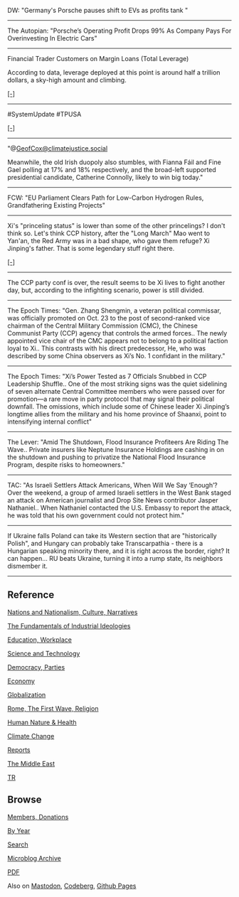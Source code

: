 
DW: "Germany's Porsche pauses shift to EVs as profits tank "

---

The Autopian: "Porsche’s Operating Profit Drops 99% As Company Pays
For Overinvesting In Electric Cars"

---

Financial Trader Customers on Margin Loans (Total Leverage)

According to data, leverage deployed at this point is around half a
trillion dollars, a sky-high amount and climbing.

[[-]](https://fred.stlouisfed.org/series/BOGZ1FL663067003Q)

---

\#SystemUpdate \#TPUSA

[[-]](https://www.youtube.com/embed/VUHTQYIsO-E?start=297&end=367)

---

"@GeofCox@climatejustice.social

Meanwhile, the old Irish duopoly also stumbles, with Fianna Fáil and
Fine Gael polling at 17% and 18% respectively, and the broad-left
supported presidential candidate, Catherine Connolly, likely to win
big today."

---

FCW: "EU Parliament Clears Path for Low-Carbon Hydrogen Rules,
Grandfathering Existing Projects"

---

Xi's "princeling status" is lower than some of the other princelings?
I don't think so. Let's think CCP history, after the "Long March" Mao
went to Yan'an, the Red Army was in a bad shape, who gave them refuge?
Xi Jinping's father. That is some legendary stuff right there.

[[-]](https://youtu.be/1ZKBaRsP1gY?t=232)

---

The CCP party conf is over, the result seems to be Xi lives to fight
another day, but, according to the infighting scenario, power is still
divided.

---

The Epoch Times: "Gen. Zhang Shengmin, a veteran political commissar,
was officially promoted on Oct. 23 to the post of second-ranked vice
chairman of the Central Military Commission (CMC), the Chinese
Communist Party (CCP) agency that controls the armed forces.. The
newly appointed vice chair of the CMC appears not to belong to a
political faction loyal to Xi.. This contrasts with his direct
predecessor, He, who was described by some China observers as Xi’s
No. 1 confidant in the military."

---

The Epoch Times: "Xi’s Power Tested as 7 Officials Snubbed in CCP
Leadership Shuffle.. One of the most striking signs was the quiet
sidelining of seven alternate Central Committee members who were
passed over for promotion—a rare move in party protocol that may
signal their political downfall. The omissions, which include some of
Chinese leader Xi Jinping’s longtime allies from the military and his
home province of Shaanxi, point to intensifying internal conflict"

---

The Lever: "Amid The Shutdown, Flood Insurance Profiteers Are Riding
The Wave.. Private insurers like Neptune Insurance Holdings are
cashing in on the shutdown and pushing to privatize the National Flood
Insurance Program, despite risks to homeowners."

---

TAC: "As Israeli Settlers Attack Americans, When Will We Say ‘Enough’?
Over the weekend, a group of armed Israeli settlers in the West Bank
staged an attack on American journalist and Drop Site News contributor
Jasper Nathaniel.. When Nathaniel contacted the U.S. Embassy to report
the attack, he was told that his own government could not protect him."

---

If Ukraine falls Poland can take its Western section that are
"historically Polish", and Hungary can probably take Transcarpathia -
there is a Hungarian speaking minority there, and it is right across
the border, right? It can happen... RU beats Ukraine, turning it into
a rump state, its neighbors dismember it.

---

## Reference

[Nations and Nationalism, Culture, Narratives](0119/2013/02/nations-and-nationalism.html)

[The Fundamentals of Industrial Ideologies](0119/2011/04/fundamentals-of-industrial-ideologies.html)

[Education, Workplace](0119/2017/09/education-workplace.html)

[Science and Technology](0119/2018/09/science-technology.html)

[Democracy, Parties](0119/2016/11/democracy.html)

[Economy](2021/01/economy.html)

[Globalization](0119/2018/09/globalization.html)

[Rome, The First Wave, Religion](0119/2017/12/rome.html)

[Human Nature & Health](2020/07/human-nature.html)

[Climate Change](2022/01/climate.html)

[Reports](2021/01/reports.html)

[The Middle East](0119/2019/07/middleeast.html)

[TR](../tr/index.html)

## Browse

[Members, Donations](2022/08/members.html)

[By Year](years.html)

[Search](https://muratk5n.github.io/thirdwave/en/search.html)

[Microblog Archive](mbl/index.html)

[PDF](https://www.dropbox.com/scl/fi/8kl0sla1booo83zeb28dn/tw-all.pdf?rlkey=p9r319p8jbzak5du3dasju05y&st=28wknfsp&raw=1)

Also on 
[Mastodon](https://fosstodon.org/@muratk5n),
[Codeberg](https://muratk5n.codeberg.page/en/),
[Github Pages](https://muratk5n.github.io/thirdwave/en/)


